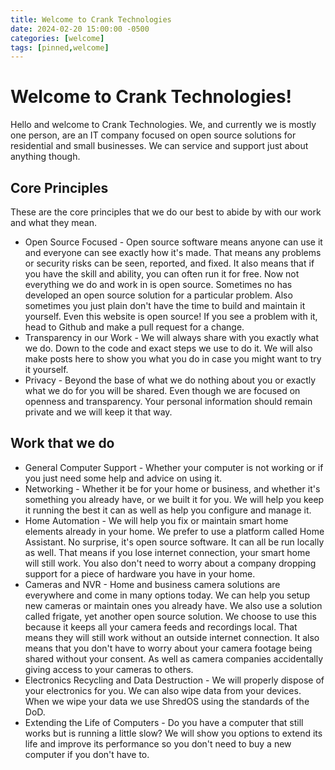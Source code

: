 ```yaml
---
title: Welcome to Crank Technologies
date: 2024-02-20 15:00:00 -0500
categories: [welcome]
tags: [pinned,welcome]
---
```


# Welcome to Crank Technologies!

Hello and welcome to Crank Technologies.  We, and currently we is mostly one person, are an IT company focused on open source solutions for residential and small businesses.  We can service and support just about anything though.

## Core Principles

These are the core principles that we do our best to abide by with our work and what they mean.

* Open Source Focused - Open source software means anyone can use it and everyone can see exactly how it's made.  That means any problems or security risks can be seen, reported, and fixed. It also means that if you have the skill and ability, you can often run it for free. Now not everything we do and work in is open source.  Sometimes no has developed an open source solution for a particular problem.  Also sometimes you just plain don't have the time to build and maintain it yourself.  Even this website is open source!  If you see a problem with it, head to Github and make a pull request for a change.
* Transparency in our Work - We will always share with you exactly what we do.  Down to the code and exact steps we use to do it.  We will also make posts here to show you what you do in case you might want to try it yourself.
* Privacy - Beyond the base of what we do nothing about you or exactly what we do for you will be shared. Even though we are focused on openness and transparency.  Your personal information should remain private and we will keep it that way.

## Work that we do

* General Computer Support - Whether your computer is not working or if you just need some help and advice on using it.
* Networking - Whether it be for your home or business, and whether it's something you already have, or we built it for you.  We will help you keep it running the best it can as well as help you configure and manage it.
* Home Automation - We will help you fix or maintain smart home elements already in your home.  We prefer to use a platform called Home Assistant.  No surprise, it's open source software.  It can all be run locally as well.  That means if you lose internet connection, your smart home will still work.  You also don't need to worry about a company dropping support for a piece of hardware you have in your home.
* Cameras and NVR - Home and business camera solutions are everywhere and come in many options today.  We can help you setup new cameras or maintain ones you already have.  We also use a solution called frigate, yet another open source solution.  We choose to use this because it keeps all your camera feeds and recordings local.  That means they will still work without an outside internet connection.  It also means that you don't have to worry about your camera footage being shared without your consent.  As well as camera companies accidentally giving access to your cameras to others.
* Electronics Recycling and Data Destruction - We will properly dispose of your electronics for you.  We can also wipe data from your devices.  When we wipe your data we use ShredOS using the standards of the DoD.
* Extending the Life of Computers - Do you have a computer that still works but is running a little slow?  We will show you options to extend its life and improve its performance so you don't need to buy a new computer if you don't have to.